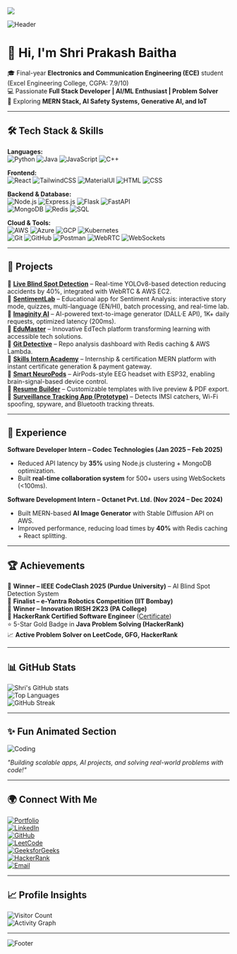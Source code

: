  <a href="https://github.com/Shriprakashbharti/Shriprakashbharti/tree/dark/README.md">
    <img src="https://img.shields.io/badge/☀️%20Light%20Theme-blue?style=for-the-badge" />
  </a>

![Header](https://capsule-render.vercel.app/api?type=waving&color=0:F6F8FA,100:C9D6FF&height=200&section=header&text=Shri%20Prakash%20Baitha&fontSize=40&fontColor=000&animation=fadeIn&fontAlignY=35)

# 👋 Hi, I'm Shri Prakash Baitha  

🎓 Final-year **Electronics and Communication Engineering (ECE)** student (Excel Engineering College, CGPA: 7.9/10)  
💻 Passionate **Full Stack Developer | AI/ML Enthusiast | Problem Solver**  
🚀 Exploring **MERN Stack, AI Safety Systems, Generative AI, and IoT**  

---

## 🛠️ Tech Stack & Skills  

**Languages:**  
![Python](https://img.shields.io/badge/Python-3776AB?style=flat&logo=python&logoColor=white) 
![Java](https://img.shields.io/badge/Java-007396?style=flat&logo=java&logoColor=white) 
![JavaScript](https://img.shields.io/badge/JavaScript-F7DF1E?style=flat&logo=javascript&logoColor=black) 
![C++](https://img.shields.io/badge/C++-00599C?style=flat&logo=cplusplus&logoColor=white)

**Frontend:**  
![React](https://img.shields.io/badge/React-20232A?style=flat&logo=react&logoColor=61DAFB) 
![TailwindCSS](https://img.shields.io/badge/TailwindCSS-38B2AC?style=flat&logo=tailwind-css&logoColor=white) 
![MaterialUI](https://img.shields.io/badge/MaterialUI-0081CB?style=flat&logo=mui&logoColor=white) 
![HTML](https://img.shields.io/badge/HTML5-E34F26?style=flat&logo=html5&logoColor=white) 
![CSS](https://img.shields.io/badge/CSS3-1572B6?style=flat&logo=css3&logoColor=white)

**Backend & Database:**  
![Node.js](https://img.shields.io/badge/Node.js-43853D?style=flat&logo=node.js&logoColor=white) 
![Express.js](https://img.shields.io/badge/Express.js-404D59?style=flat&logo=express) 
![Flask](https://img.shields.io/badge/Flask-000000?style=flat&logo=flask) 
![FastAPI](https://img.shields.io/badge/FastAPI-005571?style=flat&logo=fastapi)  
![MongoDB](https://img.shields.io/badge/MongoDB-4EA94B?style=flat&logo=mongodb&logoColor=white) 
![Redis](https://img.shields.io/badge/Redis-D82C20?style=flat&logo=redis&logoColor=white) 
![SQL](https://img.shields.io/badge/SQL-025E8C?style=flat&logo=database&logoColor=white)

**Cloud & Tools:**  
![AWS](https://img.shields.io/badge/AWS-232F3E?style=flat&logo=amazon-aws) 
![Azure](https://img.shields.io/badge/Azure-0078D4?style=flat&logo=microsoft-azure) 
![GCP](https://img.shields.io/badge/GCP-4285F4?style=flat&logo=google-cloud) 
![Kubernetes](https://img.shields.io/badge/Kubernetes-326CE5?style=flat&logo=kubernetes)  
![Git](https://img.shields.io/badge/Git-F05032?style=flat&logo=git&logoColor=white) 
![GitHub](https://img.shields.io/badge/GitHub-181717?style=flat&logo=github&logoColor=white) 
![Postman](https://img.shields.io/badge/Postman-FF6C37?style=flat&logo=postman&logoColor=white) 
![WebRTC](https://img.shields.io/badge/WebRTC-333333?style=flat&logo=webrtc) 
![WebSockets](https://img.shields.io/badge/WebSockets-02569B?style=flat&logo=socketdotio)

---

## 🚀 Projects  

🔹 [**Live Blind Spot Detection**](https://github.com/Shriprakashbharti/CODECLASH-FRONTEND) – Real-time YOLOv8-based detection reducing accidents by 40%, integrated with WebRTC & AWS EC2.  
🔹 [**SentimentLab**](https://sentimentlab.vercel.app/) – Educational app for Sentiment Analysis: interactive story mode, quizzes, multi-language (EN/HI), batch processing, and real-time lab.  
🔹 [**Imaginity AI**](https://imaginifyai-blue.vercel.app/) – AI-powered text-to-image generator (DALL·E API), 1K+ daily requests, optimized latency (200ms).  
🔹 [**EduMaster**](https://edumaster-omega.vercel.app/) – Innovative EdTech platform transforming learning with accessible tech solutions.  
🔹 [**Git Detective**](https://shriprakashbharti.github.io/Dev-detective/) – Repo analysis dashboard with Redis caching & AWS Lambda.  
🔹 [**Skills Intern Academy**](#) – Internship & certification MERN platform with instant certificate generation & payment gateway.  
🔹 [**Smart NeuroPods**](#) – AirPods-style EEG headset with ESP32, enabling brain-signal-based device control.  
🔹 [**Resume Builder**](#) – Customizable templates with live preview & PDF export.  
🔹 [**Surveillance Tracking App (Prototype)**](#) – Detects IMSI catchers, Wi-Fi spoofing, spyware, and Bluetooth tracking threats.  

---

## 💼 Experience  

**Software Developer Intern – Codec Technologies (Jan 2025 – Feb 2025)**  
- Reduced API latency by **35%** using Node.js clustering + MongoDB optimization.  
- Built **real-time collaboration system** for 500+ users using WebSockets (<100ms).  

**Software Development Intern – Octanet Pvt. Ltd. (Nov 2024 – Dec 2024)**  
- Built MERN-based **AI Image Generator** with Stable Diffusion API on AWS.  
- Improved performance, reducing load times by **40%** with Redis caching + React splitting.  

---

## 🏆 Achievements  

🏅 **Winner – IEEE CodeClash 2025 (Purdue University)** – AI Blind Spot Detection System  
🏅 **Finalist – e-Yantra Robotics Competition (IIT Bombay)**  
🏅 **Winner – Innovation IRISH 2K23 (PA College)**  
🏅 **HackerRank Certified Software Engineer** ([Certificate](https://www.hackerrank.com/certificates/83c480f3bdbc))  
⭐ 5-Star Gold Badge in **Java Problem Solving (HackerRank)**  
📈 **Active Problem Solver on LeetCode, GFG, HackerRank**  

---

## 📊 GitHub Stats  

![Shri's GitHub stats](https://github-readme-stats.vercel.app/api?username=Shriprakashbharti&show_icons=true&theme=default)  
![Top Languages](https://github-readme-stats.vercel.app/api/top-langs/?username=Shriprakashbharti&layout=compact&theme=default)  
![GitHub Streak](https://streak-stats.demolab.com?user=Shriprakashbharti&theme=default)  

---

## ✨ Fun Animated Section  

![Coding](https://raw.githubusercontent.com/abhisheknaiidu/abhisheknaiidu/master/code.gif)  

*"Building scalable apps, AI projects, and solving real-world problems with code!"*  

---

## 🌍 Connect With Me  

[![Portfolio](https://img.shields.io/badge/Portfolio-FF5722?style=for-the-badge&logo=Google-chrome&logoColor=white)](https://shriprakashbharti.github.io/portfolio/)  
[![LinkedIn](https://img.shields.io/badge/LinkedIn-0A66C2?style=for-the-badge&logo=linkedin&logoColor=white)](https://www.linkedin.com/in/shri-prakash-bharti-1918rs)  
[![GitHub](https://img.shields.io/badge/GitHub-181717?style=for-the-badge&logo=github&logoColor=white)](https://github.com/Shriprakashbharti)  
[![LeetCode](https://img.shields.io/badge/LeetCode-FFA116?style=for-the-badge&logo=leetcode&logoColor=white)](https://leetcode.com/u/shriprakash1918/)  
[![GeeksforGeeks](https://img.shields.io/badge/GeeksforGeeks-2F8D46?style=for-the-badge&logo=geeksforgeeks&logoColor=white)](https://www.geeksforgeeks.org/user/shriprakash1819/)  
[![HackerRank](https://img.shields.io/badge/HackerRank-2EC866?style=for-the-badge&logo=hackerrank&logoColor=white)](https://www.hackerrank.com/profile/bhartikeshav527)  
[![Email](https://img.shields.io/badge/Email-D14836?style=for-the-badge&logo=gmail&logoColor=white)](mailto:shriprakashbaitha59@gmail.com)  

---

## 📈 Profile Insights  

![Visitor Count](https://komarev.com/ghpvc/?username=Shriprakashbharti&label=Profile%20Views&color=blue&style=flat)  
![Activity Graph](https://github-readme-activity-graph.vercel.app/graph?username=Shriprakashbharti&theme=github-light&hide_border=true)  

---

![Footer](https://capsule-render.vercel.app/api?type=waving&color=0:C9D6FF,100:F6F8FA&height=150&section=footer)
